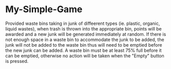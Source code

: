 # My-Simple-Game

Provided waste bins taking in junk of diffeerent types (ie. plastic, organic, liquid wastes), when trash is thrown into the appropriate bin, points will be awarded and a new junk will be generated immediately at random. If there is not enough space in a waste bin to accommodate the junk to be added, the junk will not be added to the waste bin thus will need to be emptied before the new junk can be added. A waste bin must be at least 75% full before it can be emptied, otherwise no action will be taken when the "Empty" button is pressed.
